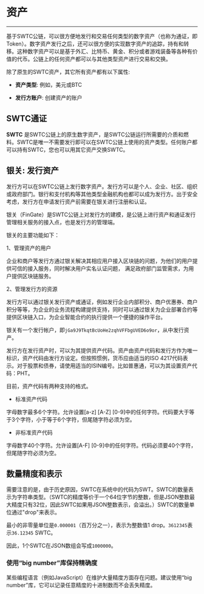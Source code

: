 # 资产

***

基于SWTC公链，可以很方便地发行和交易任何类型的数字资产（也称为通证，即Token）。数字资产发行之后，还可以很方便的实现数字资产的追踪，持有和转移。这种数字资产可以是基于外汇、比特币、黄金、积分或者游戏装备等各种有价值的代币。公链上的任何资产都可以与其他类型资产进行交易和交换。

除了原生的SWTC资产，其它所有资产都有以下属性:

- **资产类型**: 例如，美元或BTC

- **发行方账户**: 创建资产的账户

## SWTC通证

**SWTC** 是SWTC公链上的原生数字资产，是SWTC公链运行所需要的介质和燃料。SWTC是唯一不需要发行即可以在SWTC公链上使用的资产类型。任何账户都可以持有SWTC，您也可以用其它资产交换SWTC。


## 银关: 发行资产

发行方可以在SWTC公链上发行数字资产。发行方可以是个人、企业、社区、组织或政府部门。银行和支付机构等其他类型金融机构也都可以成为发行方。出于安全考虑，发行方在申请发行资产前需要在银关进行注册和认证。

银关（FinGate）是SWTC公链上对发行方的建模，是公链上进行资产和通证发行管理相关服务的接入点，也是发行方的管理端。

银关的主要功能如下：

1、管理资产的用户

企业和商户等发行方通过银关解决其相应用户接入区块链的问题，为他们的用户提供可信的接入服务，同时解决用户实名认证问题， 满足政府部门监管需求，为用户提供区块链服务。

2、管理发行方的资源

发行方可以通过银关发行资产或通证，例如发行企业内部积分、商户优惠券、商户积分等等，为企业的业务流程构建提供支持，同时可以通过银关为企业部署合约等提供区块链入口，为企业智能合约的执行提供一个便捷的操作平台。

银关有一个发行帐户，即`jGa9J9TkqtBcUoHe2zqhVFFbgUVED6o9or`，从中发行资产。

发行方在发行资产时，可以为其提供资产代码。资产由资产代码和发行方作为唯一标识，资产代码由发行方设定。但按照惯例，货币应由适当的ISO 4217代码表示。对于股票和债券，请使用适当的ISIN编号。比如普惠通，可以为其设置资产代码：PHT。

目前，资产代码有两种支持的格式。

* 标准资产代码

字母数字最多6个字符。允许设置[a-z] [A-Z] [0-9]中的任何字符。代码要大于等于3个字符，小于等于6个字符，但尾随字符必须为空。

* 非标准资产代码

字母数字40个字符。允许设置[A-F] [0-9]中的任何字符。代码必须要40个字符，但尾随字符必须为空。


## 数量精度和表示

需要注意的是，由于历史原因，SWTC在系统中的代码为SWT。SWTC的数量表示为字符串类型。（SWTC的精度等价于一个64位字节的整数，但是JSON整数最大精度只有32位，因此SWTC如果用JSON整数表示，会溢出。）SWTC的数量单位通过"drop"来表示。

最小的非零量单位是`0.000001`（百万分之一），表示为整数值1 drop。`3612345`表示`36.12345` SWTC。

因此，1个SWTC在JSON数组会写成`1000000`。

### 使用“big number”库保持精确度

某些编程语言（例如JavaScript）在维护大量精度方面存在问题。建议使用“big number”库，它可以记录任意精度的十进制数而不会丢失精度。

